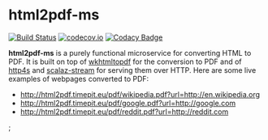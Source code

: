 # html2pdf-ms

[![Build Status](https://travis-ci.org/m-doc/html2pdf-ms.svg?branch=master)](https://travis-ci.org/m-doc/html2pdf-ms)
[![codecov.io](https://codecov.io/github/m-doc/html2pdf-ms/coverage.svg?branch=master)](https://codecov.io/github/m-doc/html2pdf-ms?branch=master)
[![Codacy Badge](https://www.codacy.com/project/badge/f6e5369821064b7d96e0bda990e480ad)](https://www.codacy.com/app/fthomas/html2pdf-ms)

**html2pdf-ms** is a purely functional microservice for converting HTML to PDF.
It is built on top of [wkhtmltopdf][wkhtmltopdf] for the conversion to PDF and
of [http4s][http4s] and [scalaz-stream][scalaz-stream] for serving them over
HTTP. Here are some live examples of webpages converted to PDF:

* http://html2pdf.timepit.eu/pdf/wikipedia.pdf?url=http://en.wikipedia.org
* http://html2pdf.timepit.eu/pdf/google.pdf?url=http://google.com
* http://html2pdf.timepit.eu/pdf/reddit.pdf?url=http://reddit.com

[http4s]: http://http4s.org
[scalaz-stream]: https://github.com/scalaz/scalaz-stream
[wkhtmltopdf]: http://wkhtmltopdf.org
;
